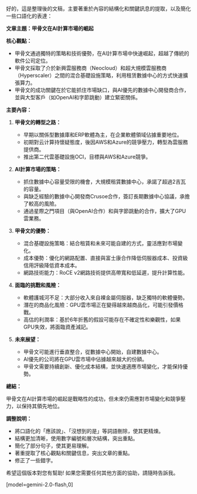 好的，這是整理後的文稿，主要著重於內容的結構化和關鍵訊息的提取，以及簡化一些口語化的表達：

**文章主題：甲骨文在AI計算市場的崛起**

**核心觀點：**

*   甲骨文通過獨特的策略和技術優勢，在AI計算市場中快速崛起，超越了傳統的軟件公司定位。
*   甲骨文採取了介於新興雲服務商（Neocloud）和超大規模雲服務商（Hyperscaler）之間的混合基礎設施策略，利用租赁數據中心的方式快速擴張算力。
*   甲骨文的成功關鍵在於它能抓住市場缺口，與AI優先的數據中心開發商合作，並與大型客戶（如OpenAI和字節跳動）建立緊密關係。

**主要內容：**

1.  **甲骨文的轉型之路：**

    *   早期以關係型數據庫和ERP軟體為主，在企業軟體領域佔據重要地位。
    *   初期對云计算持懷疑態度，後因AWS和Azure的競爭壓力，轉型為雲服務提供商。
    *   推出第二代雲基礎設施OCI，目標與AWS和Azure競爭。
2.  **AI計算市場的策略：**

    *   抓住數據中心容量受限的機會，大規模租賃數據中心，承諾了超過2吉瓦的容量。
    *   與缺乏經驗的數據中心開發商Crusoe合作，簽訂長期數據中心協議，承擔了較高的風險。
    *   通過星際之門項目（與OpenAI合作）和與字節跳動的合作，擴大了GPU雲業務。
3.  **甲骨文的優勢：**

    *   混合基礎設施策略：結合租賃和未來可能自建的方式，靈活應對市場變化。
    *   成本優勢：優化的網路配置、直接與富士康合作降低伺服器成本、投資級信用評級降低資本成本。
    *   網路技術能力：RoCE v2網路技術提供高帶寬和低延遲，提升計算性能。
4.  **面臨的挑戰和風險：**

    *   軟體護城河不足：大部分收入來自裸金屬伺服器，缺乏獨特的軟體優勢。
    *   潛在的商品化風險：GPU雲市場正在變得越來越商品化，可能引發價格戰。
    *   高估的利潤率：基於6年折舊的假設可能存在不確定性和樂觀性，如果GPU失效，將面臨資產減記。
5.  **未來展望：**

    *   甲骨文可能進行垂直整合，從數據中心開始，自建數據中心。
    *   AI優先的公司將在GPU雲市場中佔據越來越大的份額。
    *   甲骨文需要持續創新、優化成本結構，並快速適應市場變化，才能保持優勢。

**總結：**

甲骨文在AI計算市場的崛起是戰略性的成功，但未來仍需應對市場變化和競爭壓力，以保持其領先地位。

**調整說明：**

*   將口語化的「應該說」、「沒想到的是」等詞語刪除，使其更精煉。
*   結構更加清晰，使用數字編號和層次結構，突出重點。
*   簡化了部分句子，使其更易理解。
*   著重提取了核心觀點和關鍵信息，突出文章的重點。
*   修正了一些錯字。

希望這個版本對您有幫助! 如果您需要任何其他方面的協助，請隨時告訴我。

[model=gemini-2.0-flash,0]
